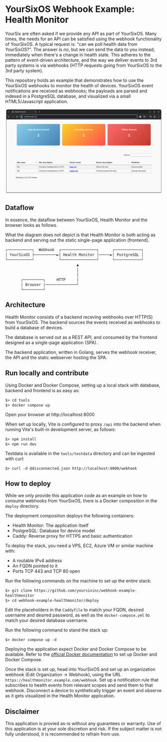 # YourSixOS Webhook Example: Health Monitor

YourSix are often asked if we provide any API as part of YourSixOS. Many times,
the needs for an API can be satisfied using the webhook functionality of
YourSixOS. A typical request is: "can we poll health data from YourSixOS?". The
answer is _no_, but we can send the data to you instead; immediately when
there's a change in health state. This adheres to the pattern of event-driven
architecture, and the way we deliver events to 3rd party systems is via
webhooks (HTTP requests going from YourSixOS to the 3rd party system).

This repository holds an example that demonstrates how to use the YourSixOS
webhooks to monitor the health of devices. YourSixOS event notifications are
received as webhooks; the payloads are parsed and indexed in a PostgreSQL
database, and visualized via a small HTML5/Javascript application.

![Screenshot](./docs/screenshot.png)

## Dataflow

In essence, the dataflow between YourSixOS, Health Monitor and the browser looks
as follows.

What the diagram does not depict is that Health Monitor is both acting as
backend and serving out the static single-page application (frontend).


    ┌───────────┐  Webhook  ┌────────────────┐      ┌────────────┐
    │ YourSixOS ├──────────►│ Health Monitor │─────►│ PostgreSQL │
    └───────────┘           └────────────────┘      └────────────┘
                                    ▲
                                    │
                                    │
           ┌─────────┐     HTTP     │
           │ Browser |──────────────┘
           └─────────┘


## Architecture

Health Monitor consists of a backend receving webhooks over HTTP(S) from
YourSixOS. The backend sources the events received as webhooks to build a
database of devices.

The database is served out as a REST API, and consumed by the frontend designed
as a single-page application (SPA).

The backend application, written in Golang, serves the webhook receiver, the API
and the static webserver hosting the SPA.

## Run locally and contribute

Using Docker and Docker Compose, setting up a local stack with database, backend
and frontend is as easy as:

    $> cd tools
    $> docker compose up

Open your browser at http://localhost:8000

When set up locally, Vite is configured to proxy `/api` into the backend when
running Vite's built-in development server, as follows:

    $> npm install
    $> npm run dev

Testdata is available in the `tools/testdata` directory and can be ingested
with curl:

    $> curl -d @disconnected.json http://localhost:8000/webhook

## How to deploy

While we only provide this application code as an example on how to consume
webhooks from YourSixOS, there is a Docker composition in the `deploy`
directory.

The deployment composition deploys the following containers:

* Health Monitor: The application itself
* PostgreSQL: Database for device model
* Caddy: Reverse proxy for HTTPS and basic authentication

To deploy the stack, you need a VPS, EC2, Azure VM or similar machine with:

* A routable IPv4 address
* An FQDN pointed to it
* Ports TCP 443 and TCP 80 open

Run the following commands on the machine to set up the entire stack:

    $> git clone https://github.com/yoursixinc/webhook-example-healthmonitor
    $> cd webhook-example-healthmonitor/deploy

Edit the placeholders in the `Caddyfile` to match your FQDN, desired username
and desired password, as well as the `docker-compose.yml` to match your desired
database username.

Run the following command to stand the stack up:

    $> docker compose up -d

Deploying the application expect Docker and Docker Compose to be available.
Refer to the [official Docker documentation](https://docs.docker.com/engine/)
to set up Docker and Docker Compose.

Once the stack is set up, head into YourSixOS and set up an organization webhook
(Edit Organization -> Webhook), using the URL
`https://healthmonitor.example.com/webhook`. Set up a notification rule that
subscribes to health events from relevant scopes and send them to that webhook.
Disconnect a device to synthetically trigger an event and observe as it gets
visualized in the Health Monitor application.

## Disclaimer

This application is provied as-is without any guarantees or warranty. Use of
this application is at your sole discretion and risk. If the subject matter is
not fully understood, it is recommended to refrain from use.
